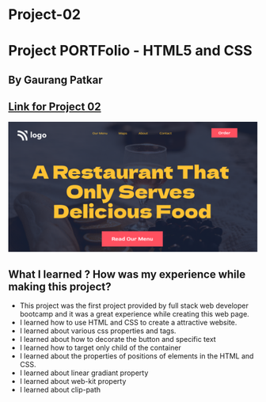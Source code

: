 # Project-02

# Project PORTFolio - HTML5 and CSS 

## By Gaurang Patkar

## [Link for Project 02](https://fullstack-webdev-proj02.netlify.app/) 

![project portfolio completed](./thumbnail.png)
## What I learned ? How was my experience while making this project?

- This project was the first project provided by full stack web developer bootcamp and it was a great experience while creating this web page.
- I learned how to use HTML and CSS to create a attractive website.
- I learned about various css properties and tags.
- I learned about how to decorate the button and specific text
- I learned how to target only child of the container
- I learned about the properties of positions of elements in the HTML and CSS.
- I learned about linear gradiant property
- I learned about web-kit property
- I learned about clip-path
